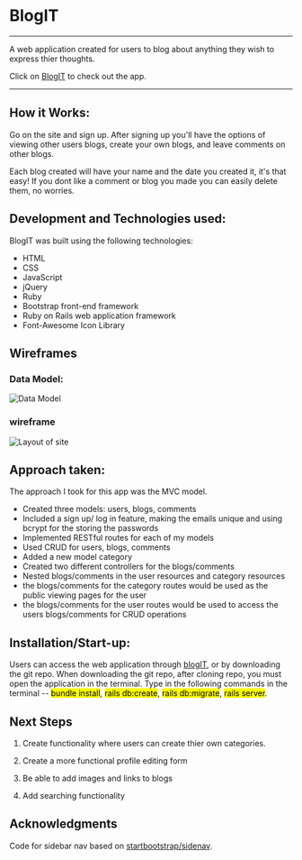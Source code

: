 # BlogIT

---

A web application created for users to blog about anything they wish to express thier thoughts.

Click on [BlogIT](https://justblogit.herokuapp.com/) to check out the app.

---

## How it Works:

Go on the site and sign up. After signing up you'll have the options of viewing other users blogs, create your own blogs, and leave comments on other blogs.

Each blog created will have your name and the date you created it, it's that easy! If you dont like a comment or blog you made you can easily delete them, no worries.

## Development and Technologies used:

BlogIT was built using the following technologies:

- HTML
- CSS
- JavaScript
- jQuery
- Ruby
- Bootstrap front-end framework
- Ruby on Rails web application framework
- Font-Awesome Icon Library

## Wireframes

### Data Model:

![Data Model](https://go.gliffy.com/go/share/image/sydhjf900y7hes3hwwke.png?utm_medium=live-embed&utm_source=trello)

### wireframe

![Layout of site](https://go.gliffy.com/go/share/image/s80v6fisalll07xml41p.png?utm_medium=live-embed&utm_source=custom)

## Approach taken:

The approach I took for this app was the MVC model.

- Created three models: users, blogs, comments
- Included a sign up/ log in feature, making the emails unique and using bcrypt for the storing the passwords
- Implemented RESTful routes for each of my models
-  Used CRUD for users, blogs, comments
-  Added a new model category
-  Created two different controllers for the blogs/comments
-  Nested blogs/comments in the user resources and category resources
-  the blogs/comments for the category routes would be used as the public viewing pages for the user
-  the blogs/comments for the user routes would be used to access the users blogs/comments for CRUD operations

## Installation/Start-up:

Users can access the web application through [blogIT](https://justblogit.herokuapp.com), or by downloading the git repo. When downloading the git repo, after cloning repo, you must open the application in the terminal. Type in the following commands in the terminal -- <mark>bundle install</mark>,
<mark>rails db:create</mark>, <mark>rails db:migrate</mark>, <mark>rails server</mark>.

## Next Steps

1) Create functionality where users can create thier own categories.

2) Create a more functional profile editing form

3) Be able to add images and links to blogs

4) Add searching functionality

## Acknowledgments

Code for sidebar nav based on [startbootstrap/sidenav](https://startbootstrap.com/template-overviews/simple-sidebar/).

